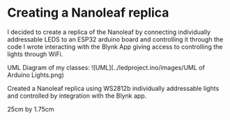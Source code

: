 # Creating a Nanoleaf replica

I decided to create a replica of the Nanoleaf by connecting individually addressable LEDS to an ESP32 arduino board and controlling it through the code I wrote interacting with the Blynk App giving access to controlling the lights through WiFi.

UML Diagram of my classes:
![UML](../ledproject.ino/images/UML of Arduino Lights.png)

Created a Nanoleaf replica using WS2812b individually addressable lights and controlled by integration with the Blynk app.

25cm by 1.75cm
